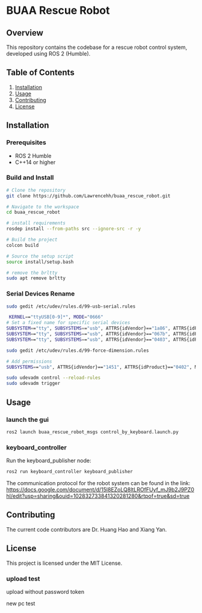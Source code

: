 # BUAA Rescue Robot

## Overview

This repository contains the codebase for a rescue robot control system, developed using ROS 2 (Humble).

## Table of Contents

1. [Installation](#installation)
2. [Usage](#usage)
3. [Contributing](#contributing)
4. [License](#license)

## Installation

### Prerequisites

- ROS 2 Humble
- C++14 or higher

### Build and Install

```bash
# Clone the repository
git clone https://github.com/Lawrencehh/buaa_rescue_robot.git

# Navigate to the workspace
cd buaa_rescue_robot

# install requirements
rosdep install --from-paths src --ignore-src -r -y

# Build the project
colcon build

# Source the setup script
source install/setup.bash

# remove the brltty
sudo apt remove brltty
```

### Serial Devices Rename
```bash
sudo gedit /etc/udev/rules.d/99-usb-serial.rules
```
```bash
 KERNEL=="ttyUSB[0-9]*", MODE="0666"
# Set a fixed name for specific serial devices
SUBSYSTEM=="tty", SUBSYSTEMS=="usb", ATTRS{idVendor}=="1a86", ATTRS{idProduct}=="7523", MODE="0666", SYMLINK+="ttyRobomaster1"
SUBSYSTEM=="tty", SUBSYSTEMS=="usb", ATTRS{idVendor}=="067b", ATTRS{idProduct}=="23a3", MODE="0666", SYMLINK+="ttyPullPushSensors1"
SUBSYSTEM=="tty", SUBSYSTEMS=="usb", ATTRS{idVendor}=="0403", ATTRS{idProduct}=="6001", MODE="0666", SYMLINK+="ttyElevatorLinearModules"
```

```bash
sudo gedit /etc/udev/rules.d/99-force-dimension.rules
```
```bash
# Add permissions
SUBSYSTEMS=="usb", ATTRS{idVendor}=="1451", ATTRS{idProduct}=="0402", MODE="0666", GROUP="plugdev"
```
```bash
sudo udevadm control --reload-rules
sudo udevadm trigger
```



## Usage
### launch the gui
```bash
ros2 launch buaa_rescue_robot_msgs control_by_keyboard.launch.py 
```
### keyboard_controller  
Run the keyboard_publisher node:
```bash
ros2 run keyboard_controller keyboard_publisher
```


The communication protocol for the robot system can be found in the link:  
https://docs.google.com/document/d/15l8EZoLQ8ltLROfFUyf_mJ9b2J9PZ0hl/edit?usp=sharing&ouid=102832733841320281280&rtpof=true&sd=true

## Contributing
The current code contributors are Dr. Huang Hao and Xiang Yan.

## License
This project is licensed under the MIT License.

### upload test
upload without password token


new pc test